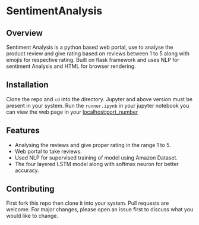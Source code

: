 # SentimentAnalysis

## Overview
Sentiment Analysis is a python based web portal, use to analyse the product review and give rating based on reviews between 1 to 5 along with emojis for respective rating. Built on flask framework and uses NLP for sentiment Analysis and HTML for browser rendering.


## Installation
Clone the repo and ```cd``` into the directory.
Jupyter and above version must be present in your system.
Run the ```runner.ipynb``` in your jupyter notebook
you can view the web page in your <localhost:port_number>


## Features
- Analysing the reviews and give proper rating in the range 1 to 5.
- Web portal to take reviews.
- Used NLP for supervised training of model using Amazon Dataset.
- The four layered LSTM model along with softmax neuron for better accuracy.


## Contributing
First fork this repo then clone it into your system.
Pull requests are welcome. For major changes, please open an issue first to discuss what you would like to change.
